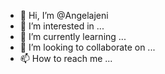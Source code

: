 - 👋 Hi, I’m @Angelajeni
- 👀 I’m interested in ...
- 🌱 I’m currently learning ...
- 💞️ I’m looking to collaborate on ...
- 📫 How to reach me ...

<!---
Angelajeni/Angelajeni is a ✨ special ✨ repository because its `README.md` (this file) appears on your GitHub profile.
You can click the Preview link to take a look at your changes.
--->
